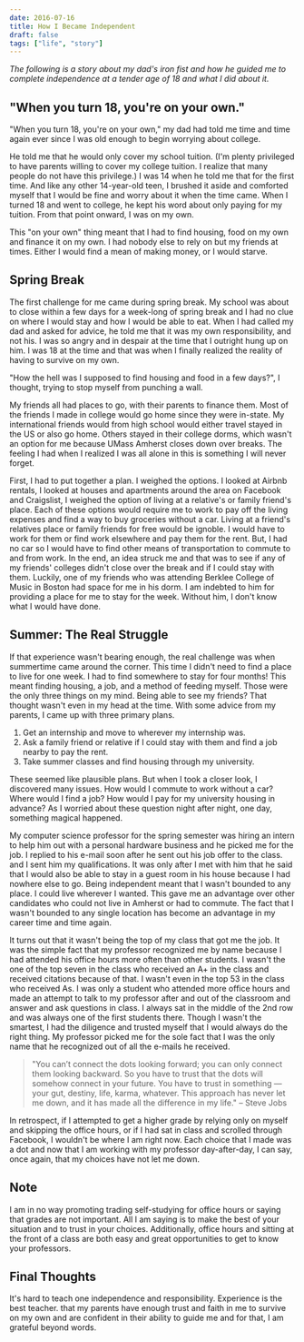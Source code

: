 ```yaml
---
date: 2016-07-16
title: How I Became Independent
draft: false
tags: ["life", "story"]
---
```


*The following is a story about my dad's iron fist and how he guided me to complete independence at a tender age of 18 and what I did about it.*
 
## "When you turn 18, you're on your own."

"When you turn 18, you're on your own," my dad had told me time and time again ever since I was old enough to begin worrying about college.

He told me that he would only cover my school tuition. (I'm   plenty privileged to have parents willing to cover my college tuition. I realize that many people do not have this privilege.) I was 14 when he told me that for the first time. And like any other 14-year-old teen, I brushed it aside and comforted myself that I would be fine and worry about it when the time came. When I turned 18 and went to college, he kept his word about only paying for my tuition. From that point onward, I was on my own.

This "on your own" thing meant that I had to find housing, food on my own and finance it on my own. I had nobody else to rely on but my friends at times. Either I would find a mean of making money, or I would starve.

## Spring Break

The first challenge for me came during spring break. My school was about to close within a few days for a week-long of spring break and I had no clue on where I would stay and how I would be able to eat. When I had called my dad and asked for advice, he told me that it was my own responsibility, and not his. I was so angry and in despair at the time that I outright hung up on him. I was 18 at the time and that was when I finally realized the reality of having to survive on my own.

"How the hell was I supposed to find housing and food in a few days?", I thought, trying to stop myself from punching a wall.

My friends all had places to go, with their parents to finance them. Most of the friends I made in college would go home since they were in-state. My international friends would from high school would either travel stayed in the US or also go home. Others stayed in their college dorms, which wasn't an option for me because UMass Amherst closes down over breaks. The feeling I had when I realized I was all alone in this is something I will never forget.

First, I had to put together a plan. I weighed the options. I looked at Airbnb rentals, I looked at houses and apartments around the area on Facebook and Craigslist, I weighed the option of living at a relative's or family friend's place. Each of these options would require me to work to pay off the living expenses and find a way to buy groceries without a car. Living at a friend's relatives place or family friends for free would be ignoble. I would have to work for them or find work elsewhere and pay them for the rent. But, I had no car so I would have to find other means of transportation to commute to and from work. In the end, an idea struck me and that was to see if any of my friends' colleges didn't close over the break and if I could stay with them. Luckily, one of my friends who was attending Berklee College of Music in Boston had space for me in his dorm. I am indebted to him for providing a place for me to stay for the week. Without him, I don't know what I would have done.

## Summer: The Real Struggle

If that experience wasn't bearing enough, the real challenge was when summertime came around the corner. This time I didn't need to find a place to live for one week. I had to find somewhere to stay for four months! This meant finding housing, a job, and a method of feeding myself. Those were the only three things on my mind. Being able to see my friends? That thought wasn't even in my head at the time. With some advice from my parents, I came up with three primary plans.

1. Get an internship and move to wherever my internship was.
2. Ask a family friend or relative if I could stay with them and find a job nearby to pay the rent.
3. Take summer classes and find housing through my university.


These seemed like plausible plans. But when I took a closer look, I discovered many issues. How would I commute to work without a car? Where would I find a job? How would I pay for my university housing in advance? As I worried about these question night after night, one day, something magical happened.

My computer science professor for the spring semester was hiring an intern to help him out with a personal hardware business and he picked me for the job. I replied to his e-mail soon after he sent out his job offer to the class. and I sent him my qualifications. It was only after I met with him that he said that I would also be able to stay in a guest room in his house because I had nowhere else to go. Being independent meant that I wasn't bounded to any place. I could live wherever I wanted.  This gave me an advantage over other candidates who could not live in Amherst or had to commute. The fact that I wasn't bounded to any single location has become an advantage in my career time and time again.

It turns out that it wasn't being the top of my class that got me the job. It was the simple fact that my professor recognized me by name because I had attended his office hours more often than other students. I wasn't the one of the top seven in the class who received an A+ in the class and received citations because of that. I wasn't even in the top 53 in the class who received As. I was only a student who attended more office hours and made an attempt to talk to my professor after and out of the classroom and answer and ask questions in class. I always sat in the middle of the 2nd row and was always one of the first students there. Though I wasn't the smartest, I had the diligence and trusted myself that I would always do the right thing. My professor picked me for the sole fact that I was the only name that he recognized out of all the e-mails he received.

> "You can’t connect the dots looking forward; you can only connect them looking backward. So you have to trust that the dots will somehow connect in your future. You have to trust in something — your gut, destiny, life, karma, whatever. This approach has never let me down, and it has made all the difference in my life." – Steve Jobs

In retrospect, if I attempted to get a higher grade by relying only on myself and skipping the office hours, or if I had sat in class and scrolled through Facebook, I wouldn't be where I am right now. Each choice that I made was a dot and now that I am working with my professor day-after-day, I can say, once again, that my choices have not let me down.

## Note

I am in no way promoting trading self-studying for office hours or saying that grades are not important. All I am saying is to make the best of your situation and to trust in your choices. Additionally, office hours and sitting at the front of a class are both easy and great opportunities to get to know your professors.

## Final Thoughts

It's hard to teach one independence and responsibility. Experience is the best teacher. that my parents have enough trust and faith in me to survive on my own and are confident in their ability to guide me and for that, I am grateful beyond words.